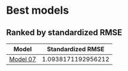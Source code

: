 # Best models
## Ranked by standardized RMSE

| Model      | Standardized RMSE |
| ----------- | ----------- |
| [Model 07](./model07/model07.md)      | 1.0938171192956212       |
